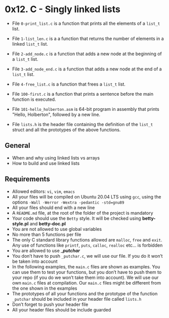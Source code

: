 # 0x12. C - Singly linked lists

* File `0-print_list.c` is a function that prints all the elements of a `list_t` list.

* File `1-list_len.c` is a a function that returns the number of elements in a linked `list_t` list.

* File `2-add_node.c` is a function that adds a new node at the beginning of a `list_t` list.

* File `3-add_node_end.c` is a function that adds a new node at the end of a `list_t` list.

* File `4-free_list.c` is a function that frees a `list_t` list.

* File `100-first.c` is a function that prints a sentence before the main function is executed.

* File `101-hello_holberton.asm` is 64-bit program in assembly that prints "Hello, Holberton", followed by a new line.

* File `lists.h` is the header file containing the definition of the `list_t` struct and all the prototypes of the above functions.

## General

* When and why using linked lists vs arrays
* How to build and use linked lists

## Requirements

* Allowed editors: `vi`, `vim`, `emacs`
* All your files will be compiled on Ubuntu 20.04 LTS using `gcc`, using the options `-Wall -Werror -Wextra -pedantic -std=gnu89`
* All your files should end with a new line
* A `README.md` file, at the root of the folder of the project is mandatory
* Your code should use the `Betty` style. It will be checked using **betty-style.pl** and **betty-doc.pl**
* You are not allowed to use global variables
* No more than 5 functions per file
* The only C standard library functions allowed are `malloc`, `free` and `exit`. Any use of functions like `printf`, `puts`, `calloc`, `realloc` etc… is forbidden
* You are allowed to use ____putchar___
* You don’t have to push `_putchar.c`, we will use our file. If you do it won’t be taken into account
* In the following examples, the `main.c` files are shown as examples. You can use them to test your functions, but you don’t have to push them to your repo (if you do we won’t take them into account). We will use our own `main.c` files at compilation. Our `main.c` files might be different from the one shown in the examples
* The prototypes of all your functions and the prototype of the function `_putchar` should be included in your header file called `lists.h`
* Don’t forget to push your header file
* All your header files should be include guarded
